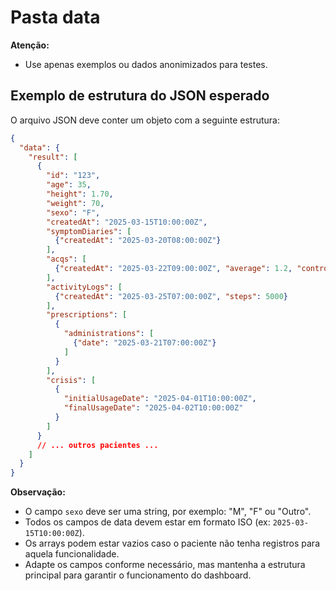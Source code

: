 # Pasta data


**Atenção:**

- Use apenas exemplos ou dados anonimizados para testes.

## Exemplo de estrutura do JSON esperado

O arquivo JSON deve conter um objeto com a seguinte estrutura:

```json
{
  "data": {
    "result": [
      {
        "id": "123",
        "age": 35,
        "height": 1.70,
        "weight": 70,
        "sexo": "F",
        "createdAt": "2025-03-15T10:00:00Z",
        "symptomDiaries": [
          {"createdAt": "2025-03-20T08:00:00Z"}
        ],
        "acqs": [
          {"createdAt": "2025-03-22T09:00:00Z", "average": 1.2, "controlStatus": "Controlada"}
        ],
        "activityLogs": [
          {"createdAt": "2025-03-25T07:00:00Z", "steps": 5000}
        ],
        "prescriptions": [
          {
            "administrations": [
              {"date": "2025-03-21T07:00:00Z"}
            ]
          }
        ],
        "crisis": [
          {
            "initialUsageDate": "2025-04-01T10:00:00Z",
            "finalUsageDate": "2025-04-02T10:00:00Z"
          }
        ]
      }
      // ... outros pacientes ...
    ]
  }
}
```

**Observação:**
- O campo `sexo` deve ser uma string, por exemplo: "M", "F" ou "Outro".
- Todos os campos de data devem estar em formato ISO (ex: `2025-03-15T10:00:00Z`).
- Os arrays podem estar vazios caso o paciente não tenha registros para aquela funcionalidade.
- Adapte os campos conforme necessário, mas mantenha a estrutura principal para garantir o funcionamento do dashboard. 